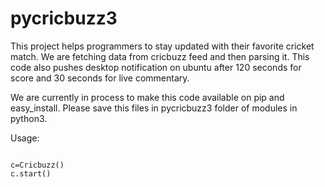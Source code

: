 # pycricbuzz3
This project helps programmers to stay updated with their favorite cricket match. We are fetching data from cricbuzz feed and then parsing it. This code also pushes desktop notification on ubuntu after 120 seconds for score and 30 seconds for live commentary.

We are currently in process to make this code available on pip and easy_install. 
Please save this files in pycricbuzz3 folder of modules in python3. 

Usage:

```

c=Cricbuzz()
c.start()
```

